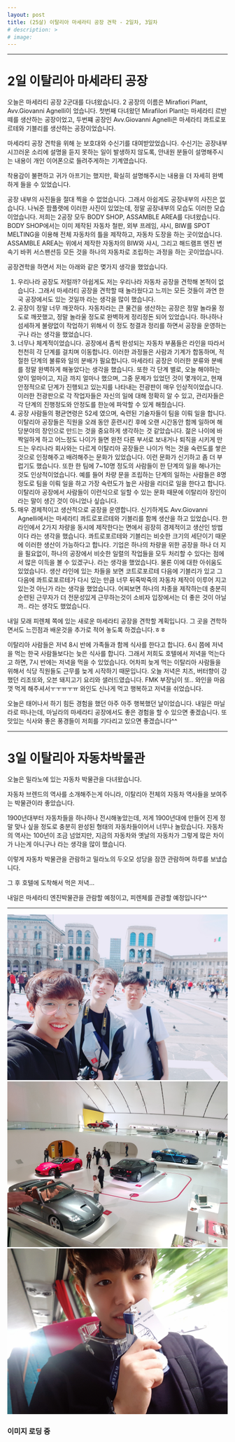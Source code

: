 ```yaml
---
layout: post
title: (25살) 이탈리아 마세라티 공장 견학 - 2일차, 3일차
# description: >
# image: 
---
```


 ***
 
 # 2일 이탈리아 마세라티 공장

오늘은 마세라티 공장 2군대를 다녀왔습니다.
2 공장의 이름은 Mirafiori Plant, Avv.Giovanni Agnelli이 었습니다.
첫번째 다녀왔던 Mirafilori Plant는 마세라티 르반떼를 생산하는 공장이었고,
두번쨰 공장인 Avv.Giovanni Agnelli은 마세라티 콰트로포르테와 기블리를 생산하는 공장이었습니다.

마세라티 공장 견학을 위해 눈 보호대와 수신기를 대여받았었습니다.
수신기는 공장내부 시끄러운 소리에 설명을 듣지 못하는 일이 발생하지 않도록,
안내원 분들이 설명해주시는 내용이 개인 이어폰으로 들려주게하는 기계였습니다.

착용감이 불편하고 귀가 아프기는 했지만, 
확실히 설명해주시는 내용을 더 자세히 완벽하게 들을 수 있었습니다.

공장 내부의 사진들을 절대 찍을 수 없었습니다. 그래서 아쉽게도 공장내부의 사진은 없습니다.
나눠준 팜플랫에 이러한 사진이 있었는데, 정말 공장내부의 모습도 이러한 모습이었습니다.
저희는 2공장 모두 BODY SHOP, ASSAMBLE AREA를 다녀왔습니다. 
BODY SHOP에서는 이미 제작된 자동차 철판, 외부 프레임, 샤시, BIW를 SPOT MELTING을 이용해 
전체 자동차의 틀을 제작하고, 자동차 도장을 하는 곳이었습니다. 
ASSAMBLE AREA는 위에서 제작한 자동차의 BIW와 샤시, 그리고 해드램프 엔진 변속기 바퀴 서스팬션등
모든 것을 하나의 자동차로 조립하는 과정을 하는 곳이었습니다.

공장견학을 하면서 저는 아래와 같은 몆가지 생각을 했었습니다.

1. 우리나라 공장도 저럴까?
   아쉽게도 저는 우리나라 자동차 공장을 견학해 본적이 없습니다. 
   그래서 마세라티 공장을 견학할 때 놀라웠다고 느끼는 모든 것들이 
   과연 한국 공장에서도 있는 것일까 라는 생각을 많이 했습니다.
2. 공장이 정말 너무 깨끗하다.
   자동차라는 큰 물건을 생산하는 공장은 정말 놀라울 정도로 깨끗했고,
   정말 놀라울 정도로 완벽하게 정리정돈 되어 있었습니다. 하나하나
   섬세하게 불량없이 작업하기 위해서 이 정도 청결과 정리를 하면서
   공장을 운영하는 구나 라는 생각을 했었습니다.
3. 너무나 체계적이었습니다. 
   공장에서 좀씩 완성되는 자동차 부품들은 라인을 따라서 천천히 
   각 단계를 걸치며 이동합니다. 이러한 과정들은 사람과 기계가 합동하며,
   적절한 단계의 불류와 일의 분배가 필요합니다. 마세라티 공장은
   이러한 분류와 분배를 정말 완벽하게 해놓았다는 생각을 했습니다.
   또한 각 단계 별로, 오늘 해야하는 양이 얼마이고, 지금 까지 얼마나 했으며,
   그중 문제가 있었던 것이 몇개이고, 현재 안정적으로 단계가 진행되고 있는지를
   나타내는 전광판이 매우 인상적이었습니다. 이러한 전광판으로 각 작업자들은
   자신의 일에 대해 정확히 알 수 있고, 관리자들은 각 단계의 진행정도와 안정도를 
   한눈에 파악할 수 있게 해줬습니다. 
4. 공장 사람들의 평균연령은 52세 였으며, 숙련된 기술자들이 팀을 이뤄 일을 합니다.
   이탈리아 공장들은 직원을 오래 동안 훈련시킨 후에 오랜 시간동안 함께 일하며
   해당분야의 장인으로 만드는 것을 중요하게 생각하는 것 같았습니다. 젊은 나이에
   바짝일하게 하고 어느정도 나이가 들면 완전 다른 부서로 보내거나 퇴직을 시키게 만드는
   우리나라 회사와는 다르게 이탈리아 공장들은 나이가 먹는 것을 숙련도를 쌓은 것으로
   인정해주고 배려해주는 문화가 있었습니다. 이런 문화가 신기하고 좀 더 부럽기도 했습니다.
   또한 한 팀에 7~10명 정도의 사람들이 한 단계의 일을 해나가는 것도 인상적이었습니다.
   예를 들어 차량 문을 조립하는 단계의 일하는 사람들은 8명 정도로 팀을 이뤄 일을 하고
   가장 숙련도가 높은 사람을 리더로 일을 한다고 합니다. 
   이탈리아 공장에서 사람들이 이런식으로 일할 수 있는 문화 때문에 
   이탈리아 장인이라는 말이 생긴 것이 아니었나 싶습니다.
5. 매우 경제적이고 생산적으로 공장을 운영합니다. 
   신기하게도 Avv.Giovanni Agnelli에서는 마세라티 콰트로포르테와 기블리를 함께 생산을 하고 있었습니다.
   한 라인에서 2가지 차량을 동시에 제작한다는 면에서 굉장히 경제적이고 생산인 방법이다 라는 생각을 했습니다. 
   콰트로포르테와 기블리는 비슷한 크기의 세단이기 때문에 이러한 생산이 가능하다고 합니다. 
   기업은 하나의 차량을 위한 공장을 하나 더 지을 필요없이, 하나의 공장에서 비슷한 일렬의 작업들을
   모두 처리할 수 있다는 점에서 많은 이득을 볼 수 있겠구나. 라는 생각을 했었습니다. 
   물론 이에 대한 아쉬움도 있었습니다. 생산 라인에 있는 차들을 보면 코트로포르테 다음에 기블리가 있고
   그 다음에 콰트로포르테가 다시 있는 만큼 너무 뒤죽박죽의 자동차 제작이 이루어 지고 있는것 아닌가
   라는 생각을 했었습니다. 어찌보면 하나의 차종을 제작하는데 충분히 순련된 근무자가 더 전문성있게
   근무하는것이 소비자 입장에서는 더 좋은 것이 아닐까.. 라는 생각도 했었습니다.

내일 모래 피렌체 쪽에 있는 새로운 마세라티 공장을 견학할 계획입니다. 
그 곳을 견학하면서도 느낀점과 배운것을 추가로 적어 놓도록 하겠습니다.ㅎㅎ  



이탈리아 사람들은 저녁 8시 반에 가족들과 함께 식사를 한다고 합니다. 
6시 쯤에 저녁을 먹는 한국 사람들보다는 늦은 식사를 합니다. 그래서 저희도
호텔에서 저녁을 먹는다고 하면, 7시 반에는 저녁을 먹을 수 있었습니다.
어차피 늦게 먹는 이탈리아 사람들을 위해서 식당 직원들도 근무를 늦게 시작하기 때문입니다.
오늘 저녁은 치즈, 버터향이 강했던 리조또와, 오븐 돼지고기 요리와 샐러드였습니다.
FMK 부장님이 또.. 와인을 마음껏 먹게 해주셔서ㅜㅜㅠㅜㅠ 와인도 신나게 먹고 행복하고 저녁을 쉬었습니다.

오늘은 태어나서 하기 힘든 경험을 했던 아주 아주 행복했던 날이었습니다. 
내일은 마닐라로 떠나는데, 마닐라의 마세라티 공장에서도 좋은 경험을 할 수 있으면 좋겠습니다.
또 맛있는 식사와 좋은 풍경들이 저희를 기다리고 있으면 좋겠습니다^^ 



***

#  3일 이탈리아 자동차박물관

오늘은 밀라노에 있는 자동차 박물관을 다녀왔습니다. 

자동차 브렌드의 역사를 소개해주는게 아니라, 
이탈리아 전체의 자동차 역사들을 보여주는 박물관이라 좋았습니다.

1900년대부터 자동차들을 하나하나 전시해놓았는데, 
저게 1900년대에 만들어 진게 정말 맞나 싶을 정도로
충분히 완성된 형태의 자동차들이어서 너무나 놀랐습니다. 
자동차의 역사는 100년이 조금 넘었지만, 지금의 자동차와
옛날의 자동차가 그렇게 많은 차이가 나는게 아니구나
라는 생각을 많이 했습니다.

이렇게 자동차 박물관을 관람하고
밀라노의 두오모 성당을 잠깐 관람하며 하루를 보냈습니다.

그 후 호텔에 도착해서 먹은 저녁...

내일은 마세라티 엔진박물관을 관람할 예정이고,
피렌체를 관광할 예정입니다^^

***
 
![img](https://github.com/junha1125/Imgaes_For_GitBlog/blob/master/2020-04-16/mase_4.jpg?raw=true)
![img](https://github.com/junha1125/Imgaes_For_GitBlog/blob/master/2020-04-16/mase_5.jpg?raw=true)
![img](https://github.com/junha1125/Imgaes_For_GitBlog/blob/master/2020-04-16/mase_6.jpg?raw=true)

### 이미지 로딩 중